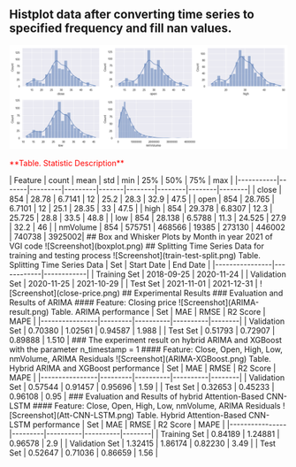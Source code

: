 ## Histplot data after converting time series to specified frequency and fill nan values.
![Screenshot](histplot_data.png)
<p><span style="color: red;">**Table. Statistic Description**</span></p>
| Feature   | count |   mean  |   std   |  min  |  25%   |  50%   |  75%   |  max   |
|-----------|-------|---------|---------|-------|--------|--------|--------|--------|
| close     |  854  | 28.78   | 6.7141  |  12   | 25.2   | 28.3   | 32.9   | 47.5   |
| open      |  854  | 28.765  | 6.7101  |  12   | 25.1   | 28.35  | 33     | 47.5   |
| high      |  854  | 29.378  | 6.8307  |  12.3 | 25.725 | 28.8   | 33.5   | 48.8   |
| low       |  854  | 28.138  | 6.5788  |  11.3 | 24.525 | 27.9   | 32.2   | 46     |
| nmVolume  |  854  | 575751  | 468566  | 19385 | 273130 | 446002 | 740738 | 3925002|
## Box and Whisker Plots by Month in year 2021 of VGI code
![Screenshot](boxplot.png)
## Splitting Time Series Data for training and testing process
![Screenshot](train-test-split.png)
Table. Splitting Time Series Data 
| Set            | Start Date | End Date   |
|----------------|------------|------------|
| Training Set   | 2018-09-25 | 2020-11-24 |
| Validation Set | 2020-11-25 | 2021-10-29 |
| Test Set       | 2021-11-01 | 2021-12-31 |
![Screenshot](close-price.png)
## Experimental Results
### Evaluation and Results of ARIMA
#### Feature: Closing price
![Screenshot](ARIMA-result.png)
Table. ARIMA performance
| Set            |   MAE   |   RMSE   | R2 Score |  MAPE  |
|----------------|---------|----------|----------|--------|
| Validation Set | 0.70380 | 1.02561  | 0.94587  | 1.988  |
| Test Set       | 0.51793 | 0.72907  | 0.89888  | 1.510  |
### The experiment result on hybrid ARIMA and XGBoost with the parameter  n_timestamp = 1
#### Feature: Close, Open, High, Low, nmVolume, ARIMA Residuals
![Screenshot](ARIMA-XGBoost.png)
Table. Hybrid ARIMA and XGBoost performance
| Set            |   MAE   |   RMSE   | R2 Score |  MAPE  |
|----------------|---------|----------|----------|--------|
| Validation Set | 0.57544 | 0.91457  | 0.95696  |  1.59  |
| Test Set       | 0.32653 | 0.45233  | 0.96108  |  0.95  |
### Evaluation and Results of hybrid Attention-Based CNN-LSTM 
#### Feature: Close, Open, High, Low, nmVolume, ARIMA Residuals
![Screenshot](Att-CNN-LSTM.png)
Table. Hybrid Attention-Based CNN-LSTM performance
| Set            |   MAE   |   RMSE   | R2 Score |  MAPE  |
|----------------|---------|----------|----------|--------|
| Training Set   | 0.84189 | 1.24881  | 0.96578  |  2.9   |
| Validation Set | 1.32415 | 1.86174  | 0.82230  |  3.49  |
| Test Set       | 0.52647 | 0.71036  | 0.86659  |  1.56  |
